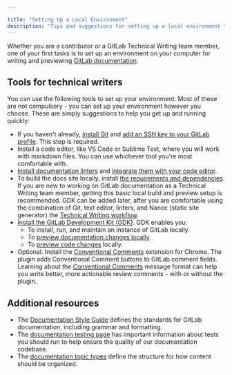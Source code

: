 ```yaml
---

title: "Setting Up a Local Environment"
description: "Tips and suggestions for setting up a local environment to write and preview GitLab product documentation."
---
```








Whether you are a contributor or a GitLab Technical Writing team member, one of your first tasks is to set up
an environment on your computer for writing and previewing [GitLab documentation](https://docs.gitlab.com/).

## Tools for technical writers

You can use the following tools to set up your environment. Most of
these are not compulsory - you can set up your environment however you choose.
These are simply suggestions to help you get up and running quickly:

- If you haven't already, [install Git](https://docs.gitlab.com/ee/topics/git/how_to_install_git/index.html)
  and [add an SSH key to your GitLab profile](https://docs.gitlab.com/ee/ssh/#add-an-ssh-key-to-your-gitlab-account).
  This step is required.
- Install a code editor, like VS Code or Sublime Text, where you will work with markdown files. You can use whichever tool
  you're most comfortable with.
- [Install documentation linters](https://docs.gitlab.com/ee/development/documentation/testing.html#install-linters) and
  [integrate them with your code editor](https://docs.gitlab.com/ee/development/documentation/testing.html#configure-editors).
- To build the docs site locally, install [the requirements and dependencies](https://gitlab.com/gitlab-org/gitlab-docs/-/blob/main/doc/setup.md). If you are new to working on GitLab documentation as a Technical Writing team member, getting this basic local build and preview setup is recommended. GDK can be added later, after you are comfortable using the combination of Git, text editor, linters, and Nanoc (static site generator) the [Technical Writing workflow](/handbook/product/ux/technical-writing/workflow/).
- [Install the GitLab Development Kit (GDK)](https://gitlab.com/gitlab-org/gitlab-development-kit/-/blob/main/doc/index.md). GDK enables you:
  - To install, run, and maintain an instance of GitLab locally.
  - To [preview documentation changes locally](https://gitlab.com/gitlab-org/gitlab-development-kit/-/blob/main/doc/howto/gitlab_docs.md).
  - To [preview code changes](https://gitlab.com/gitlab-org/gitlab-development-kit/-/blob/main/doc/howto/preview_gitlab_changes.md) locally.
- Optional. Install the [Conventional Comments](https://gitlab.com/conventionalcomments/conventional-comments-button) extension for Chrome. The plugin adds Conventional Comment buttons to GitLab comment fields. Learning about the [Conventional Comments](https://conventionalcomments.org/) message format can help you write better, more actionable review comments - with or without the plugin.

## Additional resources

- The [Documentation Style Guide](https://docs.gitlab.com/ee/development/documentation/styleguide/)
  defines the standards for GitLab documentation, including grammar and formatting.
- The [documentation testing page](https://docs.gitlab.com/ee/development/documentation/testing.html)
  has important information about tests you should run to help ensure the quality of our documentation codebase.
- The [documentation topic types](https://docs.gitlab.com/ee/development/documentation/topic_types/index.html) define the structure for how content should be organized.

